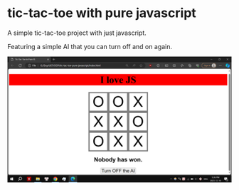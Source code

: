 # tic-tac-toe with pure javascript

A simple tic-tac-toe project with just javascript.

Featuring a simple AI that you can turn off and on again.

![example-image](example-image.png)
